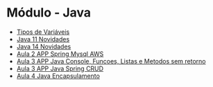 # Módulo - Java

- <a href="./tipos-variaveis/README.md">Tipos de Variáveis</a>
- <a href="./java-11-novidades/README.md">Java 11 Novidades</a>
- <a href="./java-14-novidades/README.md">Java 14 Novidades</a>
- <a href="./aula2-app-spring-aws/">Aula 2 APP Spring Mysql AWS</a>
- <a href="./aula3-app-java-console/">Aula 3 APP Java Console, Funcoes, Listas e Metodos sem retorno</a>
- <a href="./aula3-app-spring-crud/">Aula 3 APP Java Spring CRUD</a>
- <a href="./aula4-encapsulamento/">Aula 4 Java Encapsulamento</a>